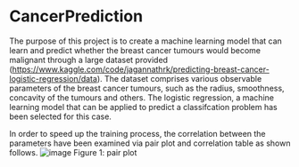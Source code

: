 # CancerPrediction
The purpose of this project is to create a machine learning model that can learn and predict whether the breast cancer tumours would become malignant through a large dataset provided (https://www.kaggle.com/code/jagannathrk/predicting-breast-cancer-logistic-regression/data). The dataset comprises various observable parameters of the breast cancer tumours, such as the radius, smoothness, concavity of the tumours and others. The logistic regression, a machine learning model that can be applied to predict a classifcation problem has been selected for this case. 

In order to speed up the training process, the correlation between the parameters have been examined via pair plot and correlation table as shown follows.
![image](https://user-images.githubusercontent.com/69382649/186183614-076ad023-4d1c-4c5c-a604-4b026f17c2f9.png)
Figure 1: pair plot
